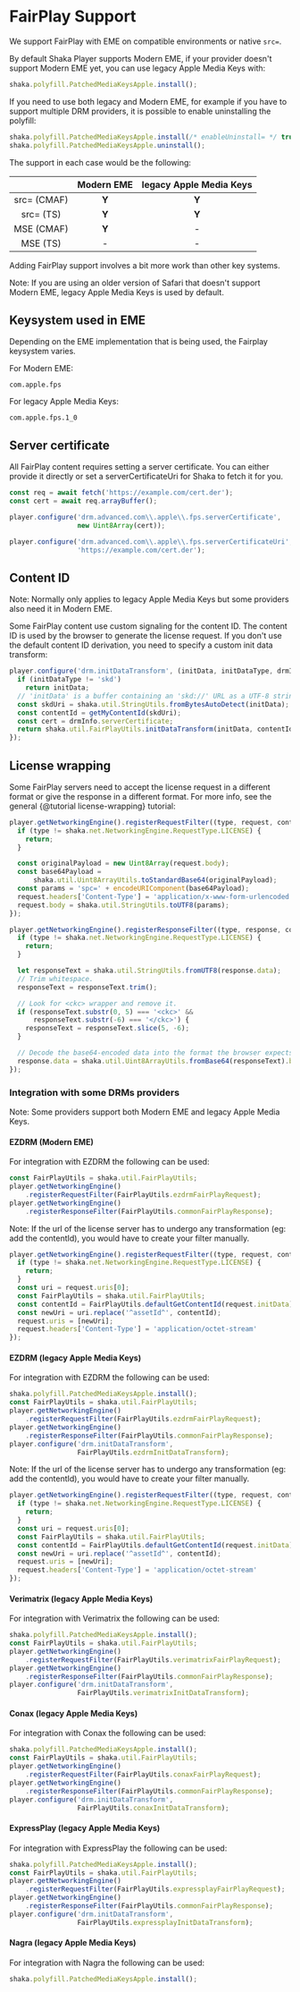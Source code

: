 # FairPlay Support

We support FairPlay with EME on compatible environments or native `src=`.

By default Shaka Player supports Modern EME, if your provider doesn't support
Modern EME yet, you can use legacy Apple Media Keys with:
```js
shaka.polyfill.PatchedMediaKeysApple.install();
```

If you need to use both legacy and Modern EME, for example if you have to support
multiple DRM providers, it is possible to enable uninstalling the polyfill:
```js
shaka.polyfill.PatchedMediaKeysApple.install(/* enableUninstall= */ true);
shaka.polyfill.PatchedMediaKeysApple.uninstall();
```

The support in each case would be the following:

|            |Modern EME |legacy Apple Media Keys|
|:----------:|:---------:|:---------------------:|
|src= (CMAF) |**Y**      |**Y**                  |
|src= (TS)   |**Y**      |**Y**                  |
|MSE (CMAF)  |**Y**      | -                     |
|MSE (TS)    | -         | -                     |


Adding FairPlay support involves a bit more work than other key systems.

Note: If you are using an older version of Safari that doesn't support
Modern EME, legacy Apple Media Keys is used by default.

## Keysystem used in EME

Depending on the EME implementation that is being used, the Fairplay keysystem
varies.

For Modern EME:
```
com.apple.fps
```

For legacy Apple Media Keys:
```
com.apple.fps.1_0
```

## Server certificate

All FairPlay content requires setting a server certificate. You can either
provide it directly or set a serverCertificateUri for Shaka to fetch it for
you.

```js
const req = await fetch('https://example.com/cert.der');
const cert = await req.arrayBuffer();

player.configure('drm.advanced.com\\.apple\\.fps.serverCertificate',
                 new Uint8Array(cert));
```

```js
player.configure('drm.advanced.com\\.apple\\.fps.serverCertificateUri',
                 'https://example.com/cert.der');
```

## Content ID

Note: Normally only applies to legacy Apple Media Keys but some providers also
need it in Modern EME.

Some FairPlay content use custom signaling for the content ID.  The content ID
is used by the browser to generate the license request.  If you don't use the
default content ID derivation, you need to specify a custom init data transform:

```js
player.configure('drm.initDataTransform', (initData, initDataType, drmInfo) => {
  if (initDataType != 'skd')
    return initData;
  // 'initData' is a buffer containing an 'skd://' URL as a UTF-8 string.
  const skdUri = shaka.util.StringUtils.fromBytesAutoDetect(initData);
  const contentId = getMyContentId(skdUri);
  const cert = drmInfo.serverCertificate;
  return shaka.util.FairPlayUtils.initDataTransform(initData, contentId, cert);
});
```

## License wrapping

Some FairPlay servers need to accept the license request in a different format
or give the response in a different format.  For more info, see the general
{@tutorial license-wrapping} tutorial:

```js
player.getNetworkingEngine().registerRequestFilter((type, request, context) => {
  if (type != shaka.net.NetworkingEngine.RequestType.LICENSE) {
    return;
  }

  const originalPayload = new Uint8Array(request.body);
  const base64Payload =
      shaka.util.Uint8ArrayUtils.toStandardBase64(originalPayload);
  const params = 'spc=' + encodeURIComponent(base64Payload);
  request.headers['Content-Type'] = 'application/x-www-form-urlencoded';
  request.body = shaka.util.StringUtils.toUTF8(params);
});

player.getNetworkingEngine().registerResponseFilter((type, response, context) => {
  if (type != shaka.net.NetworkingEngine.RequestType.LICENSE) {
    return;
  }

  let responseText = shaka.util.StringUtils.fromUTF8(response.data);
  // Trim whitespace.
  responseText = responseText.trim();

  // Look for <ckc> wrapper and remove it.
  if (responseText.substr(0, 5) === '<ckc>' &&
      responseText.substr(-6) === '</ckc>') {
    responseText = responseText.slice(5, -6);
  }

  // Decode the base64-encoded data into the format the browser expects.
  response.data = shaka.util.Uint8ArrayUtils.fromBase64(responseText).buffer;
});
```

### Integration with some DRMs providers

Note: Some providers support both Modern EME and legacy Apple Media Keys.

#### EZDRM (Modern EME)

For integration with EZDRM the following can be used:

```js
const FairPlayUtils = shaka.util.FairPlayUtils;
player.getNetworkingEngine()
    .registerRequestFilter(FairPlayUtils.ezdrmFairPlayRequest);
player.getNetworkingEngine()
    .registerResponseFilter(FairPlayUtils.commonFairPlayResponse);
```

Note: If the url of the license server has to undergo any transformation
(eg: add the contentId), you would have to create your filter manually.

```js
player.getNetworkingEngine().registerRequestFilter((type, request, context) => {
  if (type != shaka.net.NetworkingEngine.RequestType.LICENSE) {
    return;
  }
  const uri = request.uris[0];
  const FairPlayUtils = shaka.util.FairPlayUtils;
  const contentId = FairPlayUtils.defaultGetContentId(request.initData);
  const newUri = uri.replace('^assetId^', contentId);
  request.uris = [newUri];
  request.headers['Content-Type'] = 'application/octet-stream'
});
```

#### EZDRM (legacy Apple Media Keys)

For integration with EZDRM the following can be used:

```js
shaka.polyfill.PatchedMediaKeysApple.install();
const FairPlayUtils = shaka.util.FairPlayUtils;
player.getNetworkingEngine()
    .registerRequestFilter(FairPlayUtils.ezdrmFairPlayRequest);
player.getNetworkingEngine()
    .registerResponseFilter(FairPlayUtils.commonFairPlayResponse);
player.configure('drm.initDataTransform',
                 FairPlayUtils.ezdrmInitDataTransform);
```

Note: If the url of the license server has to undergo any transformation
(eg: add the contentId), you would have to create your filter manually.

```js
player.getNetworkingEngine().registerRequestFilter((type, request, context) => {
  if (type != shaka.net.NetworkingEngine.RequestType.LICENSE) {
    return;
  }
  const uri = request.uris[0];
  const FairPlayUtils = shaka.util.FairPlayUtils;
  const contentId = FairPlayUtils.defaultGetContentId(request.initData);
  const newUri = uri.replace('^assetId^', contentId);
  request.uris = [newUri];
  request.headers['Content-Type'] = 'application/octet-stream'
});
```

#### Verimatrix (legacy Apple Media Keys)

For integration with Verimatrix the following can be used:

```js
shaka.polyfill.PatchedMediaKeysApple.install();
const FairPlayUtils = shaka.util.FairPlayUtils;
player.getNetworkingEngine()
    .registerRequestFilter(FairPlayUtils.verimatrixFairPlayRequest);
player.getNetworkingEngine()
    .registerResponseFilter(FairPlayUtils.commonFairPlayResponse);
player.configure('drm.initDataTransform',
                 FairPlayUtils.verimatrixInitDataTransform);
```

#### Conax (legacy Apple Media Keys)

For integration with Conax the following can be used:

```js
shaka.polyfill.PatchedMediaKeysApple.install();
const FairPlayUtils = shaka.util.FairPlayUtils;
player.getNetworkingEngine()
    .registerRequestFilter(FairPlayUtils.conaxFairPlayRequest);
player.getNetworkingEngine()
    .registerResponseFilter(FairPlayUtils.commonFairPlayResponse);
player.configure('drm.initDataTransform',
                 FairPlayUtils.conaxInitDataTransform);
```

#### ExpressPlay (legacy Apple Media Keys)

For integration with ExpressPlay the following can be used:

```js
shaka.polyfill.PatchedMediaKeysApple.install();
const FairPlayUtils = shaka.util.FairPlayUtils;
player.getNetworkingEngine()
    .registerRequestFilter(FairPlayUtils.expressplayFairPlayRequest);
player.getNetworkingEngine()
    .registerResponseFilter(FairPlayUtils.commonFairPlayResponse);
player.configure('drm.initDataTransform',
                 FairPlayUtils.expressplayInitDataTransform);
```

#### Nagra (legacy Apple Media Keys)

For integration with Nagra the following can be used:

```js
shaka.polyfill.PatchedMediaKeysApple.install();
```
